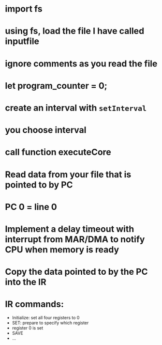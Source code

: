 # import fs

# using fs, load the file I have called inputfile

# ignore  comments as you read the file

# let program_counter = 0;

# create an interval with `setInterval`

# you choose interval

# call function executeCore

# Read data from your file that is pointed to by PC
# PC 0 = line 0

# Implement a delay timeout with interrupt from MAR/DMA to notify CPU when memory is ready

# Copy the data pointed to by the PC into the IR

# IR commands:
- Initialize: set all four registers to 0
- SET: prepare to specify which register
- register 0 is set
- SAVE
- ...

